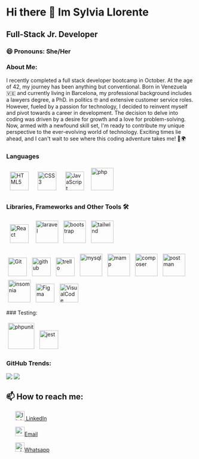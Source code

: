 # Hi there 👋  Im Sylvia Llorente 
## Full-Stack Jr. Developer

### 😄 Pronouns: She/Her

### About Me:

<p> I recently completed a full stack developer bootcamp in October. At the age of 42, my journey has been anything but conventional. 
Born in Venezuela 🇻🇪 and currently living in Barcelona, my professional background includes a lawyers degree, a PhD. in politics 🤓 and extensive customer service roles. 
However, fueled by a passion for technology, I decided to reinvent myself and pivot towards a career in development. The decision to delve into coding was driven by a desire for growth and a love for problem-solving. Now, armed with a newfound skill set, I'm ready to contribute my unique perspective to the ever-evolving world of technology. 
  Exciting times lie ahead, and I can't wait to see where this coding adventure takes me! 🚀🌍 </p>

### Languages  
<p>
<img style="margin: 10px" src="https://profilinator.rishav.dev/skills-assets/html5-original-wordmark.svg" alt="HTML5" height="50" />  
<img style="margin: 10px" src="https://profilinator.rishav.dev/skills-assets/css3-original-wordmark.svg" alt="CSS3" height="50" />  
<img style="margin: 10px" src="https://profilinator.rishav.dev/skills-assets/javascript-original.svg" alt="JavaScript" height="50" />
<img src="https://encrypted-tbn0.gstatic.com/images?q=tbn:ANd9GcQmZNlAI2NdEjhFiVD1dG5igFfSAaFMaCF4xA&usqp=CAU" alt="php" style="margin: 5px" width="60" heigth="60"/>
</p>
  
### Libraries, Frameworks and Other Tools 🛠️
<p>
<img style="margin: 10px" src="https://profilinator.rishav.dev/skills-assets/react-original-wordmark.svg" alt="React" height="50" />   
<img src="https://encrypted-tbn0.gstatic.com/images?q=tbn:ANd9GcTaPUKg7cIxkmpBwDOTkXbaUXOgVTPM0LRN1Q&usqp=CAU" alt="laravel" style="margin: 5px" width="60" heigth="60"/>
<img src="https://encrypted-tbn0.gstatic.com/images?q=tbn:ANd9GcSOvL4b47c9FUZlg4KNHfVe85Gy4iQ8Ubsi2A&usqp=CAU" alt="bootstrap" style="margin: 5px"width="60" heigth="60"/> 
<img src="https://upload.wikimedia.org/wikipedia/commons/thumb/d/d5/Tailwind_CSS_Logo.svg/600px-Tailwind_CSS_Logo.svg.png" alt="tailwind" style="margin: 5px"width="60" heigth="60"/> 
  <!--<img src="https://encrypted-tbn0.gstatic.com/images?q=tbn:ANd9GcQi3riH1jgH8Pi1LdvCam3PnpFu4ANeFexthg&usqp=CAU" alt="nodejs" style="margin: 5px" width="60" heigth="60"/>-->
</p>
<p> 
<img style="margin: 5px" src="https://profilinator.rishav.dev/skills-assets/git-scm-icon.svg" alt="Git" height="50" />
<img src="https://cdn-icons-png.flaticon.com/512/25/25231.png" alt="github" style="margin: 5px"width="50" heigth="50"/>
<img src="https://w7.pngwing.com/pngs/115/721/png-transparent-trello-social-icons-icon.png" alt="trello" style="margin: 5px" width="50" heigth="50"/>
<img src="https://encrypted-tbn0.gstatic.com/images?q=tbn:ANd9GcRoH5-CuyuFCjDkaMwnWYFOWOAvutX_cIxItg&usqp=CAU" alt="mysql" style="margin: 5px" width="60" heigth="60"/>
<img src="https://encrypted-tbn0.gstatic.com/images?q=tbn:ANd9GcR4oPV5NAgI8n7_7ogdNYQkPZgPNuAWWFB73Q&usqp=CAU" alt="mamp" style="margin: 5px" width="60" heigth="60"/>
<img src="https://encrypted-tbn0.gstatic.com/images?q=tbn:ANd9GcTYYSdqZOIuDFw-3ufwKZFt3513DO04R_y_9A&usqp=CAU" alt="composer" style="margin: 5px" width="60" heigth="60"/>
<img src="https://encrypted-tbn0.gstatic.com/images?q=tbn:ANd9GcSGPyuvewtrlp3VMpNsRS-NYWmNmihKPz-9OA&usqp=CAU" alt="postman" style="margin: 5px" width="60" heigth="60"/>
<img src="https://encrypted-tbn0.gstatic.com/images?q=tbn:ANd9GcT8kK5-uGuaQhRqRbMHWOmYRTPp8uNh2w6qIg&usqp=CAU" alt="insomnia" style="margin: 5px" width="60" heigth="60"/>
<img style="margin: 5px" src="https://profilinator.rishav.dev/skills-assets/figma-icon.svg" alt="Figma" height="50" />
<img style="margin: 5px" src="https://upload.wikimedia.org/wikipedia/commons/thumb/9/9a/Visual_Studio_Code_1.35_icon.svg/512px-Visual_Studio_Code_1.35_icon.svg.png" alt="VisualCode" style="margin: 5px" height="50" />
</p>
### Testing:
<p><img src="https://encrypted-tbn0.gstatic.com/images?q=tbn:ANd9GcR8nJDoLxJC1LEyNhBpff_EJDyNxeLnJGH5nQ&usqp=CAU" alt="phpunit" style="margin: 5px" width="70" heigth="70"/>
<img src="https://github.com/EqualWaveStudio/soundwave/assets/131855670/465e872f-6242-48b4-964c-7f5c3e749685" alt="jest"style="margin: 5px" width="50" height="50"/> </p>

### GitHub Trends:
<p>
<img src= "https://api.githubtrends.io/user/svg/Sylviall81/langs?time_range=one_year&theme=bright_lights" />
<img src= "https://api.githubtrends.io/user/svg/Sylviall81/repos?time_range=one_year&theme=bright_lights" />
</p>

## 📫 How to reach me:
<p>
<!-- <ul></ul>portfolio url -->
  <ul> 
    <a href= "https://www.linkedin.com/in/sylviall81/"><img width="25" height="25" src="https://img.icons8.com/fluency/48/linkedin.png" alt="linkedin"/> LinkedIn 
    </a>
  </ul>
  <ul>
    <a href= "mailto:sylviall81@gmail.com"> <img width="25" height="25" src="https://img.icons8.com/parakeet/48/new-post.png" alt="new-post"/>Email 
    </a>
  </ul>
  <ul>
    <a href= "https://wa.me/34628840747"><img width="25" height="25" src="https://img.icons8.com/color/48/whatsapp--v1.png" alt="whatsapp--v1"/>Whatsapp
    </a>
  </ul>
</p>
  


<!--
**Sylviall81/Sylviall81** is a ✨ _special_ ✨ repository because its `README.md` (this file) appears on your GitHub profile.

Here are some ideas to get you started:
- 🔭 I’m currently working on ...
- 🌱 I’m currently learning ...
- 👯 I’m looking to collaborate on ...
- 🤔 I’m looking for help with ...
- 💬 Ask me about ...
- 📫 How to reach me: ...
  -->

